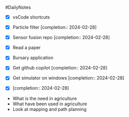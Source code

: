 #DailyNotes
- [x] vsCode shortcuts
- [x] Particle filter  [completion:: 2024-02-28]
- [x] Sensor fusion repo  [completion:: 2024-02-28]
- [x] Read a paper

- [x] Bursary application
- [x] Get github copilot  [completion:: 2024-02-28]
- [x] Get simulator on windows  [completion:: 2024-02-28]
- [x]   [completion:: 2024-02-28]

- What is the need in agriculture
- What have been used in agriculture
- Look at mapping and path planning

